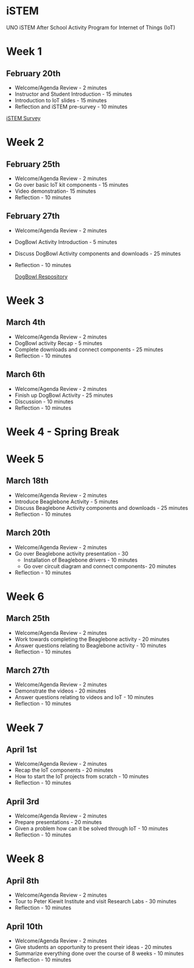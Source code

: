 # iSTEM
UNO iSTEM After School Activity Program for Internet of Things (IoT)

# Week 1 

## February 20th
* Welcome/Agenda Review - 2 minutes
* Instructor and Student Introduction - 15 minutes
* Introduction to IoT slides - 15 minutes
* Reflection and iSTEM pre-survey - 10 minutes

[iSTEM Survey]


[iSTEM Survey]: https://www.ist.unomaha.edu/go/istempre
# Week 2

## February 25th 
* Welcome/Agenda Review - 2 minutes
* Go over basic IoT kit components - 15 minutes
* Video demonstration- 15 minutes
* Reflection - 10 minutes

## February 27th 
* Welcome/Agenda Review - 2 minutes
* DogBowl Activity Introduction - 5 minutes
* Discuss DogBowl Activity components and downloads - 25 minutes
* Reflection - 10 minutes

  
  
  
  [DogBowl Respository]
  
  [Dogbowl Respository]: https://github.com/SachinPawaskarUNO/IoT-DogBowl
# Week 3

## March 4th 
* Welcome/Agenda Review - 2 minutes
* DogBowl activity Recap - 5 minutes
* Complete downloads and connect components - 25 minutes
* Reflection - 10 minutes


  
  

## March 6th 
* Welcome/Agenda Review - 2 minutes
* Finish up DogBowl Activity - 25 minutes
* Discussion - 10 minutes
* Reflection - 10 minutes


  
  
 

# Week 4 - Spring Break

# Week 5 

## March 18th
* Welcome/Agenda Review - 2 minutes
* Introduce Beaglebone Activity - 5 minutes
* Discuss Beaglebone Activity components and downloads - 25 minutes
* Reflection - 10 minutes

  
## March 20th
* Welcome/Agenda Review - 2 minutes
* Go over Beaglebone activity presentation - 30
  * Installation of Beaglebone drivers - 10 minutes
  *  Go over circuit diagram and connect components- 20 minutes
* Reflection - 10 minutes


  
 # Week 6
  
 ## March 25th
 * Welcome/Agenda Review - 2 minutes
 * Work towards completing the Beaglebone activity - 20 minutes
 * Answer questions relating to Beaglebone activity - 10 minutes
 * Reflection - 10 minutes
  
 ## March 27th
 * Welcome/Agenda Review - 2 minutes
 * Demonstrate the videos - 20 minutes
 * Answer questions relating to videos and IoT - 10 minutes
 * Reflection - 10 minutes
  
 # Week 7
  
 ## April 1st
 * Welcome/Agenda Review - 2 minutes
 * Recap the IoT components - 20 minutes
 * How to start the IoT projects from scratch - 10 minutes
 * Reflection - 10 minutes
  
 ## April 3rd
 * Welcome/Agenda Review - 2 minutes
 * Prepare presentations - 20 minutes
 * Given a problem how can it be solved through IoT - 10 minutes
 * Reflection - 10 minutes
  
 # Week 8
  
 ## April 8th
 * Welcome/Agenda Review - 2 minutes
 * Tour to Peter Kiewit Institute and visit Research Labs - 30 minutes
 * Reflection - 10 minutes
  
 ## April 10th
 * Welcome/Agenda Review - 2 minutes
 * Give students an opportunity to present their ideas - 20 minutes
 * Summarize everything done over the course of 8 weeks - 10 minutes
 * Reflection - 10 minutes
  
  
